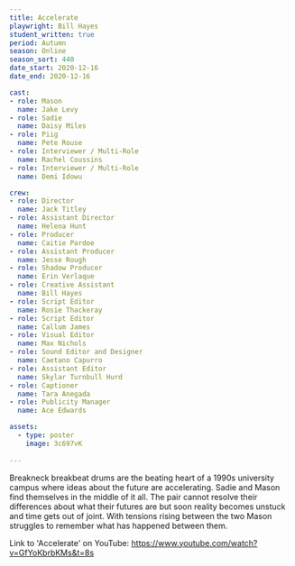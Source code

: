```yaml
---
title: Accelerate
playwright: Bill Hayes
student_written: true
period: Autumn
season: Online
season_sort: 440
date_start: 2020-12-16
date_end: 2020-12-16

cast:
- role: Mason
  name: Jake Levy
- role: Sadie
  name: Daisy Miles
- role: Piig
  name: Pete Rouse
- role: Interviewer / Multi-Role
  name: Rachel Coussins
- role: Interviewer / Multi-Role
  name: Demi Idowu

crew:
- role: Director
  name: Jack Titley
- role: Assistant Director 
  name: Helena Hunt
- role: Producer
  name: Caitie Pardoe
- role: Assistant Producer
  name: Jesse Rough
- role: Shadow Producer
  name: Erin Verlaque
- role: Creative Assistant
  name: Bill Hayes
- role: Script Editor
  name: Rosie Thackeray
- role: Script Editor
  name: Callum James
- role: Visual Editor
  name: Max Nichols
- role: Sound Editor and Designer
  name: Caetano Capurro
- role: Assistant Editor 
  name: Skylar Turnbull Hurd 
- role: Captioner
  name: Tara Anegada
- role: Publicity Manager
  name: Ace Edwards

assets:
  - type: poster
    image: 3c697vK
    
---
```


Breakneck breakbeat drums are the beating heart of a 1990s university campus where ideas about the future are accelerating. Sadie and Mason find themselves in the middle of it all. The pair cannot resolve their differences about what their futures are but soon reality becomes unstuck and time gets out of joint. With tensions rising between the two Mason struggles to remember what has happened between them.

Link to 'Accelerate' on YouTube: https://www.youtube.com/watch?v=GfYoKbrbKMs&t=8s